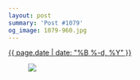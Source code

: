 ```yaml
---
layout: post
summary: 'Post #1079'
og_image: 1079-960.jpg
---
```


<div class="post">
 <time>
  <a href="/1079">
   {{ page.date | date: "%B %-d, %Y" }}
  </a>
 </time>
 <a href="/1079">
  <figure data-taken="2/18/2020">
   <img sizes="(min-width: 700px) 50vw, calc(100vw - 2rem)" src="{{ site.assets_url }}/1079-480.jpg" srcset="{{ site.assets_url }}/1079-240.jpg 240w, {{ site.assets_url }}/1079-480.jpg 480w, {{ site.assets_url }}/1079-720.jpg 720w, {{ site.assets_url }}/1079-960.jpg 960w"/>
  </figure>
 </a>
</div>

